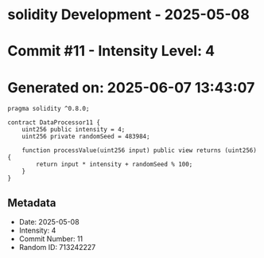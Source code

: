 ﻿# solidity Development - 2025-05-08
# Commit #11 - Intensity Level: 4
# Generated on: 2025-06-07 13:43:07
```solidity
pragma solidity ^0.8.0;

contract DataProcessor11 {
    uint256 public intensity = 4;
    uint256 private randomSeed = 483984;

    function processValue(uint256 input) public view returns (uint256) {
        return input * intensity + randomSeed % 100;
    }
}
```
## Metadata
- Date: 2025-05-08
- Intensity: 4
- Commit Number: 11
- Random ID: 713242227
